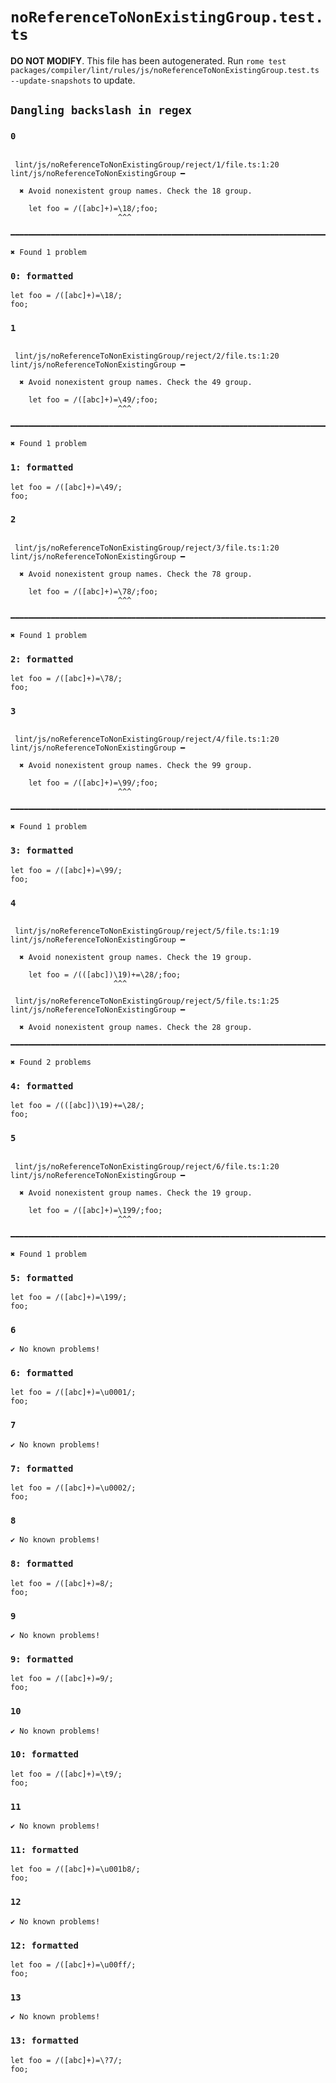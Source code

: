 # `noReferenceToNonExistingGroup.test.ts`

**DO NOT MODIFY**. This file has been autogenerated. Run `rome test packages/compiler/lint/rules/js/noReferenceToNonExistingGroup.test.ts --update-snapshots` to update.

## `Dangling backslash in regex`

### `0`

```

 lint/js/noReferenceToNonExistingGroup/reject/1/file.ts:1:20 lint/js/noReferenceToNonExistingGroup ━

  ✖ Avoid nonexistent group names. Check the 18 group.

    let foo = /([abc]+)=\18/;foo;
                        ^^^

━━━━━━━━━━━━━━━━━━━━━━━━━━━━━━━━━━━━━━━━━━━━━━━━━━━━━━━━━━━━━━━━━━━━━━━━━━━━━━━━━━━━━━━━━━━━━━━━━━━━

✖ Found 1 problem

```

### `0: formatted`

```
let foo = /([abc]+)=\18/;
foo;

```

### `1`

```

 lint/js/noReferenceToNonExistingGroup/reject/2/file.ts:1:20 lint/js/noReferenceToNonExistingGroup ━

  ✖ Avoid nonexistent group names. Check the 49 group.

    let foo = /([abc]+)=\49/;foo;
                        ^^^

━━━━━━━━━━━━━━━━━━━━━━━━━━━━━━━━━━━━━━━━━━━━━━━━━━━━━━━━━━━━━━━━━━━━━━━━━━━━━━━━━━━━━━━━━━━━━━━━━━━━

✖ Found 1 problem

```

### `1: formatted`

```
let foo = /([abc]+)=\49/;
foo;

```

### `2`

```

 lint/js/noReferenceToNonExistingGroup/reject/3/file.ts:1:20 lint/js/noReferenceToNonExistingGroup ━

  ✖ Avoid nonexistent group names. Check the 78 group.

    let foo = /([abc]+)=\78/;foo;
                        ^^^

━━━━━━━━━━━━━━━━━━━━━━━━━━━━━━━━━━━━━━━━━━━━━━━━━━━━━━━━━━━━━━━━━━━━━━━━━━━━━━━━━━━━━━━━━━━━━━━━━━━━

✖ Found 1 problem

```

### `2: formatted`

```
let foo = /([abc]+)=\78/;
foo;

```

### `3`

```

 lint/js/noReferenceToNonExistingGroup/reject/4/file.ts:1:20 lint/js/noReferenceToNonExistingGroup ━

  ✖ Avoid nonexistent group names. Check the 99 group.

    let foo = /([abc]+)=\99/;foo;
                        ^^^

━━━━━━━━━━━━━━━━━━━━━━━━━━━━━━━━━━━━━━━━━━━━━━━━━━━━━━━━━━━━━━━━━━━━━━━━━━━━━━━━━━━━━━━━━━━━━━━━━━━━

✖ Found 1 problem

```

### `3: formatted`

```
let foo = /([abc]+)=\99/;
foo;

```

### `4`

```

 lint/js/noReferenceToNonExistingGroup/reject/5/file.ts:1:19 lint/js/noReferenceToNonExistingGroup ━

  ✖ Avoid nonexistent group names. Check the 19 group.

    let foo = /(([abc])\19)+=\28/;foo;
                       ^^^

 lint/js/noReferenceToNonExistingGroup/reject/5/file.ts:1:25 lint/js/noReferenceToNonExistingGroup ━

  ✖ Avoid nonexistent group names. Check the 28 group.

━━━━━━━━━━━━━━━━━━━━━━━━━━━━━━━━━━━━━━━━━━━━━━━━━━━━━━━━━━━━━━━━━━━━━━━━━━━━━━━━━━━━━━━━━━━━━━━━━━━━

✖ Found 2 problems

```

### `4: formatted`

```
let foo = /(([abc])\19)+=\28/;
foo;

```

### `5`

```

 lint/js/noReferenceToNonExistingGroup/reject/6/file.ts:1:20 lint/js/noReferenceToNonExistingGroup ━

  ✖ Avoid nonexistent group names. Check the 19 group.

    let foo = /([abc]+)=\199/;foo;
                        ^^^

━━━━━━━━━━━━━━━━━━━━━━━━━━━━━━━━━━━━━━━━━━━━━━━━━━━━━━━━━━━━━━━━━━━━━━━━━━━━━━━━━━━━━━━━━━━━━━━━━━━━

✖ Found 1 problem

```

### `5: formatted`

```
let foo = /([abc]+)=\199/;
foo;

```

### `6`

```
✔ No known problems!

```

### `6: formatted`

```
let foo = /([abc]+)=\u0001/;
foo;

```

### `7`

```
✔ No known problems!

```

### `7: formatted`

```
let foo = /([abc]+)=\u0002/;
foo;

```

### `8`

```
✔ No known problems!

```

### `8: formatted`

```
let foo = /([abc]+)=8/;
foo;

```

### `9`

```
✔ No known problems!

```

### `9: formatted`

```
let foo = /([abc]+)=9/;
foo;

```

### `10`

```
✔ No known problems!

```

### `10: formatted`

```
let foo = /([abc]+)=\t9/;
foo;

```

### `11`

```
✔ No known problems!

```

### `11: formatted`

```
let foo = /([abc]+)=\u001b8/;
foo;

```

### `12`

```
✔ No known problems!

```

### `12: formatted`

```
let foo = /([abc]+)=\u00ff/;
foo;

```

### `13`

```
✔ No known problems!

```

### `13: formatted`

```
let foo = /([abc]+)=\?7/;
foo;

```
